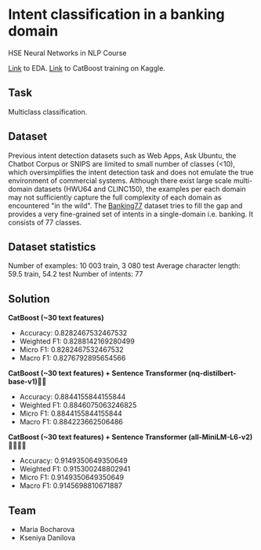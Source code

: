 # Intent classification in a banking domain 
HSE Neural Networks in NLP Course

[Link](https://www.kaggle.com/soimmarylanabanana/nnlp-project-EDA) to EDA.
[Link](https://www.kaggle.com/soimmarylanabanana/nnlp-project-catboost2) to CatBoost training on Kaggle.

## Task
Multiclass classification.

## Dataset
Previous intent detection datasets such as Web Apps, Ask Ubuntu, the Chatbot Corpus or SNIPS are limited to small number of classes (<10), which oversimplifies the intent detection task and does not emulate the true environment of commercial systems. Although there exist large scale multi-domain datasets (HWU64 and CLINC150), the examples per each domain may not sufficiently capture the full complexity of each domain as encountered "in the wild". The [Banking77](https://huggingface.co/datasets/banking77) dataset tries to fill the gap and provides a very fine-grained set of intents in a single-domain i.e. banking. It consists of 77 classes.

## Dataset statistics       

Number of examples: 10 003 train, 3 080 test
Average character length: 59.5 train, 54.2 test
Number of intents: 77

## Solution

**CatBoost (~30 text features)**

- Accuracy: 0.8282467532467532
- Weighted F1: 0.8288142169280499
- Micro F1: 0.8282467532467532
- Macro F1: 0.8276792895654566

**CatBoost (~30 text features) + Sentence Transformer (nq-distilbert-base-v1)👍🏻**

- Accuracy: 0.8844155844155844
- Weighted F1: 0.8846075063246825
- Micro F1: 0.8844155844155844
- Macro F1: 0.884223662506486

**CatBoost (~30 text features) + Sentence Transformer (all-MiniLM-L6-v2)👍🏻👍🏻**

- Accuracy: 0.9149350649350649
- Weighted F1: 0.915300248802941
- Micro F1: 0.9149350649350649
- Macro F1: 0.9145698810671887

## Team
- Maria Bocharova
- Kseniya Danilova
